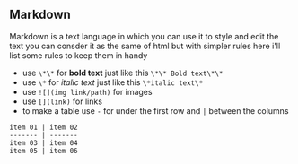 ## Markdown 


Markdown is a text language in which you can use it to style and edit the text 
you can consder it as the same of html but with simpler rules
here i'll list some rules to keep them in handy


* use `\*\*` for **bold text** just like this `\*\* Bold text\*\*`
* use `\*` for *italic text* just like this `\*italic text\*`
* use `![](img link/path)` for images
* use `[](link)` for links
* to make a table use `-` for under the first row and `|` between the columns

```
item 01 | item 02
------- | -------
item 03 | item 04
item 05 | item 06

```

